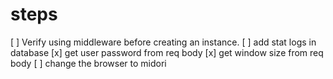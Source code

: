 # steps
[ ] Verify using middleware before creating an instance.
[ ] add stat logs in database
[x] get user password from req body
[x] get window size from req body
[ ] change the browser to midori